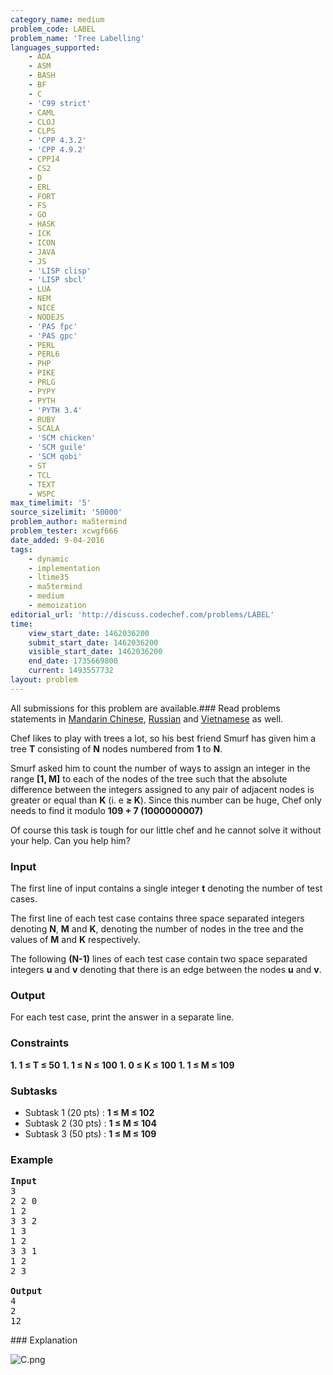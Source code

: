 ```yaml
---
category_name: medium
problem_code: LABEL
problem_name: 'Tree Labelling'
languages_supported:
    - ADA
    - ASM
    - BASH
    - BF
    - C
    - 'C99 strict'
    - CAML
    - CLOJ
    - CLPS
    - 'CPP 4.3.2'
    - 'CPP 4.9.2'
    - CPP14
    - CS2
    - D
    - ERL
    - FORT
    - FS
    - GO
    - HASK
    - ICK
    - ICON
    - JAVA
    - JS
    - 'LISP clisp'
    - 'LISP sbcl'
    - LUA
    - NEM
    - NICE
    - NODEJS
    - 'PAS fpc'
    - 'PAS gpc'
    - PERL
    - PERL6
    - PHP
    - PIKE
    - PRLG
    - PYPY
    - PYTH
    - 'PYTH 3.4'
    - RUBY
    - SCALA
    - 'SCM chicken'
    - 'SCM guile'
    - 'SCM qobi'
    - ST
    - TCL
    - TEXT
    - WSPC
max_timelimit: '5'
source_sizelimit: '50000'
problem_author: ma5termind
problem_tester: xcwgf666
date_added: 9-04-2016
tags:
    - dynamic
    - implementation
    - ltime35
    - ma5termind
    - medium
    - memoization
editorial_url: 'http://discuss.codechef.com/problems/LABEL'
time:
    view_start_date: 1462036200
    submit_start_date: 1462036200
    visible_start_date: 1462036200
    end_date: 1735669800
    current: 1493557732
layout: problem
---
```

All submissions for this problem are available.###  Read problems statements in [Mandarin Chinese](http://www.codechef.com/download/translated/LTIME35/mandarin/LABEL.pdf), [Russian](http://www.codechef.com/download/translated/LTIME35/russian/LABEL.pdf) and [Vietnamese](http://www.codechef.com/download/translated/LTIME35/vietnamese/LABEL.pdf) as well.

Chef likes to play with trees a lot, so his best friend Smurf has given him a tree **T** consisting of **N** nodes numbered from **1** to **N**.

Smurf asked him to count the number of ways to assign an integer in the range **\[1, M\]** to each of the nodes of the tree such that the absolute difference between the integers assigned to any pair of adjacent nodes is greater or equal than **K** (i. e **≥ K**). Since this number can be huge, Chef only needs to find it modulo **109 + 7 (1000000007)**

Of course this task is tough for our little chef and he cannot solve it without your help. Can you help him?

### Input

The first line of input contains a single integer **t** denoting the number of test cases.

The first line of each test case contains three space separated integers denoting **N**, **M** and **K**, denoting the number of nodes in the tree and the values of **M** and **K** respectively.

The following **(N-1)** lines of each test case contain two space separated integers **u** and **v** denoting that there is an edge between the nodes **u** and **v**.

### Output

For each test case, print the answer in a separate line.

### Constraints

**1. 1 ≤ T ≤ 50** 
**1. 1 ≤ N ≤ 100** 
**1. 0 ≤ K ≤ 100** 
**1. 1 ≤ M ≤ 109** 
### Subtasks

- Subtask 1 (20 pts) : **1 ≤ M ≤ 102**
- Subtask 2 (30 pts) : **1 ≤ M ≤ 104**
- Subtask 3 (50 pts) : **1 ≤ M ≤ 109**

### Example

<pre>
<b>Input</b>
<tt>3
2 2 0
1 2
3 3 2
1 3
1 2
3 3 1
1 2
2 3</tt>

<b>Output</b>
<tt>4
2
12</tt>
</pre>### Explanation

![](https://s3.amazonaws.com/hr-challenge-images/15909/1461164061-a8af760fd8-C.png "C.png")
